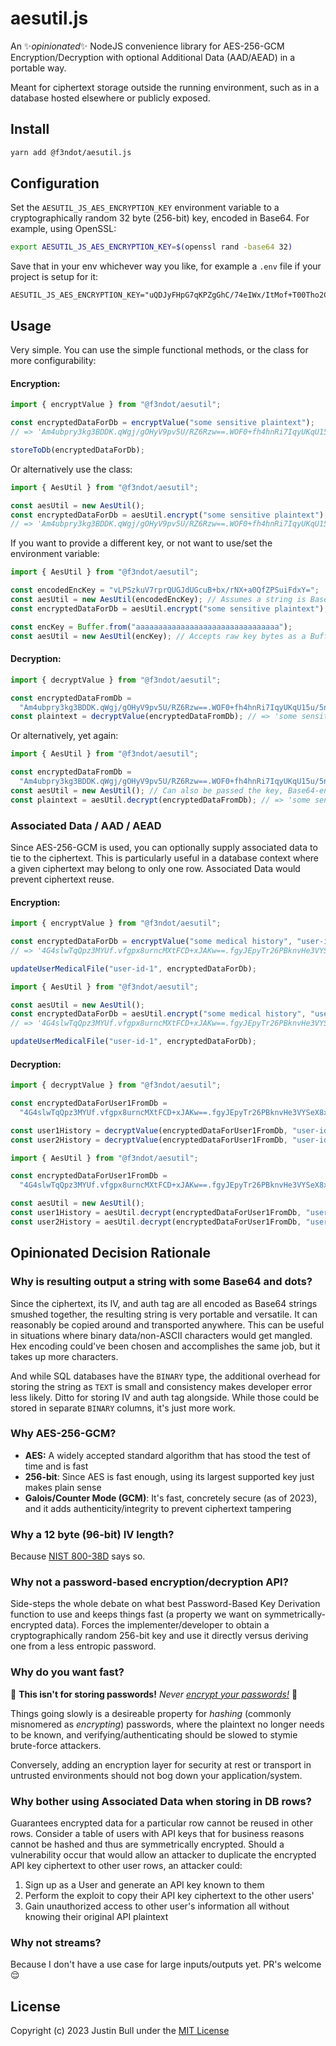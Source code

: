 # aesutil.js

An ✨*opinionated*✨ NodeJS convenience library for AES-256-GCM Encryption/Decryption with optional Additional Data (AAD/AEAD) in a portable way.

Meant for ciphertext storage outside the running environment, such as in a database hosted elsewhere or publicly exposed.

## Install

```bash
yarn add @f3ndot/aesutil.js
```

## Configuration

Set the `AESUTIL_JS_AES_ENCRYPTION_KEY` environment variable to a cryptographically random 32 byte (256-bit) key, encoded in Base64. For example, using OpenSSL:

```bash
export AESUTIL_JS_AES_ENCRYPTION_KEY=$(openssl rand -base64 32)
```

Save that in your env whichever way you like, for example a `.env` file if your project is setup for it:

```
AESUTIL_JS_AES_ENCRYPTION_KEY="uQDJyFHpG7qKPZgGhC/74eIWx/ItMof+T00Tho2Cam8="
```

## Usage

Very simple. You can use the simple functional methods, or the class for more configurability:

#### Encryption:

```ts
import { encryptValue } from "@f3ndot/aesutil";

const encryptedDataForDb = encryptValue("some sensitive plaintext");
// => 'Am4ubpry3kg3BDDK.qWgj/gOHyV9pv5U/RZ6Rzw==.WOF0+fh4hnRi7IqyUKqU15u/5nyPspvX'

storeToDb(encryptedDataForDb);
```

Or alternatively use the class:

```ts
import { AesUtil } from "@f3ndot/aesutil";

const aesUtil = new AesUtil();
const encryptedDataForDb = aesUtil.encrypt("some sensitive plaintext");
// => 'Am4ubpry3kg3BDDK.qWgj/gOHyV9pv5U/RZ6Rzw==.WOF0+fh4hnRi7IqyUKqU15u/5nyPspvX'
```

If you want to provide a different key, or not want to use/set the environment variable:

```ts
import { AesUtil } from "@f3ndot/aesutil";

const encodedEncKey = "vLPSzkuV7rprQUGJdUGcuB+bx/rNX+a0QfZPSuiFdxY=";
const aesUtil = new AesUtil(encodedEncKey); // Assumes a string is Base64-encoded key
const encryptedDataForDb = aesUtil.encrypt("some sensitive plaintext");

const encKey = Buffer.from("aaaaaaaaaaaaaaaaaaaaaaaaaaaaaaaa");
const aesUtil = new AesUtil(encKey); // Accepts raw key bytes as a Buffer
```

#### Decryption:

```ts
import { decryptValue } from "@f3ndot/aesutil";

const encryptedDataFromDb =
  "Am4ubpry3kg3BDDK.qWgj/gOHyV9pv5U/RZ6Rzw==.WOF0+fh4hnRi7IqyUKqU15u/5nyPspvX";
const plaintext = decryptValue(encryptedDataFromDb); // => 'some sensitive plaintext'
```

Or alternatively, yet again:

```ts
import { AesUtil } from "@f3ndot/aesutil";

const encryptedDataFromDb =
  "Am4ubpry3kg3BDDK.qWgj/gOHyV9pv5U/RZ6Rzw==.WOF0+fh4hnRi7IqyUKqU15u/5nyPspvX";
const aesUtil = new AesUtil(); // Can also be passed the key, Base64-encoded or not
const plaintext = aesUtil.decrypt(encryptedDataFromDb); // => 'some sensitive plaintext'
```

### Associated Data / AAD / AEAD

Since AES-256-GCM is used, you can optionally supply associated data to tie to the ciphertext. This is particularly useful in a database context where a given ciphertext may belong to only one row. Associated Data would prevent ciphertext reuse.

#### Encryption:

```ts
import { encryptValue } from "@f3ndot/aesutil";

const encryptedDataForDb = encryptValue("some medical history", "user-id-1");
// => '4G4slwTqQpz3MYUf.vfgpx8urncMXtFCD+xJAKw==.fgyJEpyTr26PBknvHe3VYSeX8xM='

updateUserMedicalFile("user-id-1", encryptedDataForDb);
```

```ts
import { AesUtil } from "@f3ndot/aesutil";

const aesUtil = new AesUtil();
const encryptedDataForDb = aesUtil.encrypt("some medical history", "user-id-1");
// => '4G4slwTqQpz3MYUf.vfgpx8urncMXtFCD+xJAKw==.fgyJEpyTr26PBknvHe3VYSeX8xM='

updateUserMedicalFile("user-id-1", encryptedDataForDb);
```

#### Decryption:

```ts
import { decryptValue } from "@f3ndot/aesutil";

const encryptedDataForUser1FromDb =
  "4G4slwTqQpz3MYUf.vfgpx8urncMXtFCD+xJAKw==.fgyJEpyTr26PBknvHe3VYSeX8xM=";

const user1History = decryptValue(encryptedDataForUser1FromDb, "user-id-1"); // => 'some medical history'
const user2History = decryptValue(encryptedDataForUser1FromDb, "user-id-2"); // => Throws an error
```

```ts
import { AesUtil } from "@f3ndot/aesutil";

const encryptedDataForUser1FromDb =
  "4G4slwTqQpz3MYUf.vfgpx8urncMXtFCD+xJAKw==.fgyJEpyTr26PBknvHe3VYSeX8xM=";

const aesUtil = new AesUtil();
const user1History = aesUtil.decrypt(encryptedDataForUser1FromDb, "user-id-1"); // => 'some medical history'
const user2History = aesUtil.decrypt(encryptedDataForUser1FromDb, "user-id-2"); // => Throws an error
```

## Opinionated Decision Rationale

### Why is resulting output a string with some Base64 and dots?

Since the ciphertext, its IV, and auth tag are all encoded as Base64 strings smushed together, the resulting string is very portable and versatile. It can reasonably be copied around and transported anywhere. This can be useful in situations where binary data/non-ASCII characters would get mangled. Hex encoding could've been chosen and accomplishes the same job, but it takes up more characters.

And while SQL databases have the `BINARY` type, the additional overhead for storing the string as `TEXT` is small and consistency makes developer error less likely. Ditto for storing IV and auth tag alongside. While those could be stored in separate `BINARY` columns, it's just more work.

### Why AES-256-GCM?

- **AES:** A widely accepted standard algorithm that has stood the test of time and is fast
- **256-bit**: Since AES is fast enough, using its largest supported key just makes plain sense
- **Galois/Counter Mode (GCM)**: It's fast, concretely secure (as of 2023), and it adds authenticity/integrity to prevent ciphertext tampering

### Why a 12 byte (96-bit) IV length?

Because [NIST 800-38D](https://nvlpubs.nist.gov/nistpubs/Legacy/SP/nistspecialpublication800-38d.pdf) says so.

### Why not a password-based encryption/decryption API?

Side-steps the whole debate on what best Password-Based Key Derivation function to use and keeps things fast (a property we want on symmetrically-encrypted data). Forces the implementer/developer to obtain a cryptographically random 256-bit key and use it directly versus deriving one from a less entropic password.

### Why do you want fast?

🚫 **This isn't for storing passwords!** _Never [encrypt your passwords!](https://cheatsheetseries.owasp.org/cheatsheets/Password_Storage_Cheat_Sheet.html#hashing-vs-encryption)_ 🚫

Things going slowly is a desireable property for _hashing_ (commonly misnomered as _encrypting_) passwords, where the plaintext no longer needs to be known, and verifying/authenticating should be slowed to stymie brute-force attackers.

Conversely, adding an encryption layer for security at rest or transport in untrusted environments should not bog down your application/system.

### Why bother using Associated Data when storing in DB rows?

Guarantees encrypted data for a particular row cannot be reused in other rows. Consider a table of users with API keys that for business reasons cannot be hashed and thus are symmetrically encrypted. Should a vulnerability occur that would allow an attacker to duplicate the encrypted API key ciphertext to other user rows, an attacker could:

1. Sign up as a User and generate an API key known to them
2. Perform the exploit to copy their API key ciphertext to the other users'
3. Gain unauthorized access to other user's information all without knowing their original API plaintext

### Why not streams?

Because I don't have a use case for large inputs/outputs yet. PR's welcome 😌

## License

Copyright (c) 2023 Justin Bull under the [MIT License](./LICENSE)
